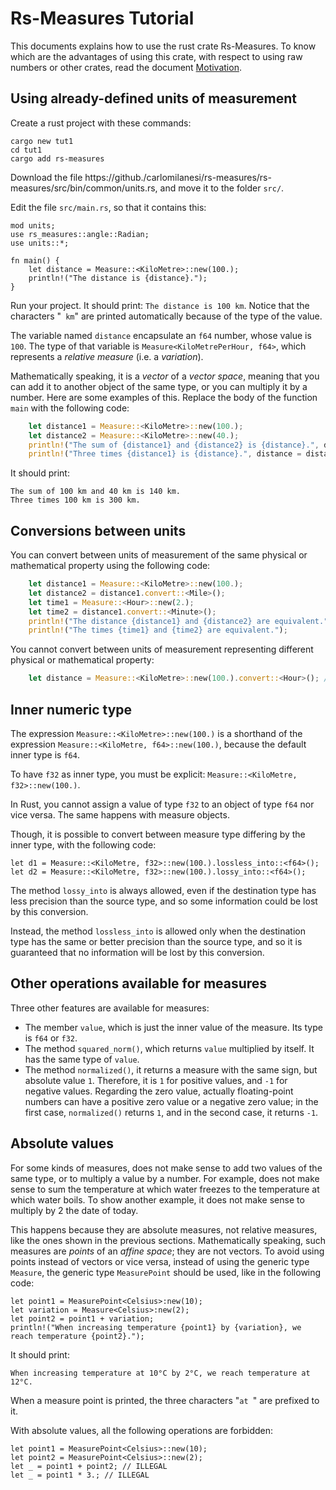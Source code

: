 # Rs-Measures Tutorial

This documents explains how to use the rust crate Rs-Measures. To know which are the advantages of using this crate, with respect to using raw numbers or other crates, read the document [Motivation](Motivation.md).

## Using already-defined units of measurement

Create a rust project with these commands:
```
cargo new tut1
cd tut1
cargo add rs-measures
```

Download the file https://github./carlomilanesi/rs-measures/rs-measures/src/bin/common/units.rs, and move it to the folder `src/`.


Edit the file `src/main.rs`, so that it contains this:
```
mod units;
use rs_measures::angle::Radian;
use units::*;

fn main() {
    let distance = Measure::<KiloMetre>::new(100.);
    println!("The distance is {distance}.");
}
```

Run your project. It should print: `The distance is 100 km`. Notice that the characters "` km`" are printed automatically because of the type of the value.

The variable named `distance` encapsulate an `f64` number, whose value is `100`. The type of that variable is `Measure<KiloMetrePerHour, f64>`, which represents a *relative measure* (i.e. a *variation*).

Mathematically speaking, it is a *vector* of a *vector space*, meaning that you can add it to another object of the same type, or you can multiply it by a number. Here are some examples of this. Replace the body of the function `main` with the following code:
```rust
    let distance1 = Measure::<KiloMetre>::new(100.);
    let distance2 = Measure::<KiloMetre>::new(40.);
    println!("The sum of {distance1} and {distance2} is {distance}.", distance = distance1 + distance2);
    println!("Three times {distance1} is {distance}.", distance = distance1 * 3.);
```
It should print:
```
The sum of 100 km and 40 km is 140 km.
Three times 100 km is 300 km.
```

## Conversions between units

You can convert between units of measurement of the same physical or mathematical property using the following code:

```rust
    let distance1 = Measure::<KiloMetre>::new(100.);
    let distance2 = distance1.convert::<Mile>();
    let time1 = Measure::<Hour>::new(2.);
    let time2 = distance1.convert::<Minute>();
    println!("The distance {distance1} and {distance2} are equivalent.");
    println!("The times {time1} and {time2} are equivalent.");
```

You cannot convert between units of measurement representing different physical or mathematical property:
```rust
    let distance = Measure::<KiloMetre>::new(100.).convert::<Hour>(); // ILLEGAL
```

## Inner numeric type

The expression `Measure::<KiloMetre>::new(100.)` is a shorthand of the expression `Measure::<KiloMetre, f64>::new(100.)`, because the default inner type is `f64`.

To have `f32` as inner type, you must be explicit: `Measure::<KiloMetre, f32>::new(100.)`.

In Rust, you cannot assign a value of type `f32` to an object of type `f64` nor vice versa. The same happens with measure objects.

Though, it is possible to convert between measure type differing by the inner type, with the following code:
```
let d1 = Measure::<KiloMetre, f32>::new(100.).lossless_into::<f64>();
let d2 = Measure::<KiloMetre, f32>::new(100.).lossy_into::<f64>();
```

The method `lossy_into` is always allowed, even if the destination type has less precision than the source type, and so some information could be lost by this conversion.

Instead, the method `lossless_into` is allowed only when the destination type has the same or better precision than the source type, and so it is guaranteed that no information will be lost by this conversion.

## Other operations available for measures

Three other features are available for measures:
* The member `value`, which is just the inner value of the measure. Its type is `f64` or `f32`.
* The method `squared_norm()`, which returns `value` multiplied by itself. It has the same type of `value`.
* The method `normalized()`, it returns a measure with the same sign, but absolute value `1`. Therefore, it is `1` for positive values, and `-1` for negative values. Regarding the zero value, actually floating-point numbers can have a positive zero value or a negative zero value; in the first case, `normalized()` returns `1`, and in the second case, it returns `-1`.

## Absolute values

For some kinds of measures, does not make sense to add two values of the same type, or to multiply a value by a number. For example, does not make sense to sum the temperature at which water freezes to the temperature at which water boils. To show another example, it does not make sense to multiply by 2 the date of today.

This happens because they are absolute measures, not relative measures, like the ones shown in the previous sections. Mathematically speaking, such measures are *points* of an *affine space*; they are not vectors. To avoid using points instead of vectors or vice versa, instead of using the generic type `Measure`, the generic type `MeasurePoint` should be used, like in the following code:
```
let point1 = MeasurePoint<Celsius>:new(10);
let variation = Measure<Celsius>:new(2);
let point2 = point1 + variation;
println!("When increasing temperature {point1} by {variation}, we reach temperature {point2}.");
```
It should print:
```
When increasing temperature at 10°C by 2°C, we reach temperature at 12°C.
```

When a measure point is printed, the three characters "`at `" are prefixed to it.

With absolute values, all the following operations are forbidden:
```
let point1 = MeasurePoint<Celsius>::new(10);
let point2 = MeasurePoint<Celsius>::new(2);
let _ = point1 + point2; // ILLEGAL
let _ = point1 * 3.; // ILLEGAL

```
